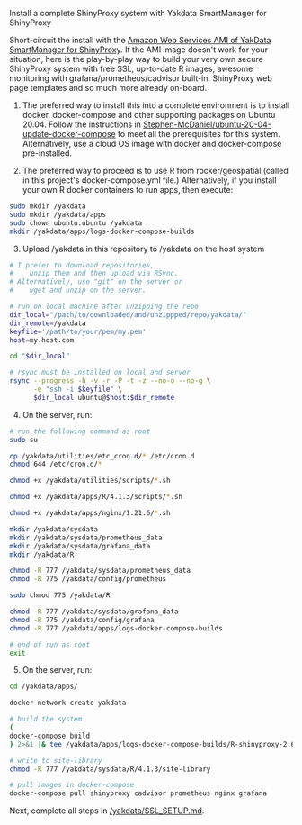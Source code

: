 Install a complete ShinyProxy system with Yakdata SmartManager for ShinyProxy

Short-circuit the install with the [Amazon Web Services AMI of YakData SmartManager for ShinyProxy](https://aws.amazon.com/marketplace/pp/prodview-de7oj4x576blg). If the AMI image doesn't work for your situation, here is the play-by-play way to build your very own secure ShinyProxy system with free SSL, up-to-date R images, awesome monitoring with grafana/prometheus/cadvisor built-in, ShinyProxy web page templates and so much more already on-board.

1) The preferred way to install this into a complete environment is to install docker, docker-compose and other supporting packages on Ubuntu 20.04. Follow the instructions in [Stephen-McDaniel/ubuntu-20-04-update-docker-compose](https://github.com/Stephen-McDaniel/ubuntu-20-04-update-docker-compose) to meet all the prerequisites for this system. 
Alternatively, use a cloud OS image with docker and docker-compose pre-installed.

2) The preferred way to proceed is to use R from rocker/geospatial (called in this project's docker-compose.yml file.) 
Alternatively, if you install your own R docker containers to run apps, then execute:

```bash
sudo mkdir /yakdata
sudo mkdir /yakdata/apps
sudo chown ubuntu:ubuntu /yakdata
mkdir /yakdata/apps/logs-docker-compose-builds
```

3) Upload /yakdata in this repository to /yakdata on the host system

```bash
# I prefer to download repositories, 
#    unzip them and then upload via RSync.
# Alternatively, use "git" on the server or 
#    wget and unzip on the server.

# run on local machine after unzipping the repo
dir_local="/path/to/downloaded/and/unzippped/repo/yakdata/"
dir_remote=/yakdata
keyfile='/path/to/your/pem/my.pem'
host=my.host.com

cd "$dir_local"

# rsync must be installed on local and server
rsync --progress -h -v -r -P -t -z --no-o --no-g \
      -e "ssh -i $keyfile" \
      $dir_local ubuntu@$host:$dir_remote
```

4) On the server, run:

```bash
# run the following command as root
sudo su -

cp /yakdata/utilities/etc_cron.d/* /etc/cron.d
chmod 644 /etc/cron.d/*

chmod +x /yakdata/utilities/scripts/*.sh

chmod +x /yakdata/apps/R/4.1.3/scripts/*.sh

chmod +x /yakdata/apps/nginx/1.21.6/*.sh

mkdir /yakdata/sysdata
mkdir /yakdata/sysdata/prometheus_data
mkdir /yakdata/sysdata/grafana_data
mkdir /yakdata/R

chmod -R 777 /yakdata/sysdata/prometheus_data
chmod -R 775 /yakdata/config/prometheus

sudo chmod 775 /yakdata/R

chmod -R 777 /yakdata/sysdata/grafana_data
chmod -R 775 /yakdata/config/grafana
chmod -R 777 /yakdata/apps/logs-docker-compose-builds

# end of run as root
exit
```

5) On the server, run:
```bash
cd /yakdata/apps/

docker network create yakdata

# build the system
(
docker-compose build 
) 2>&1 |& tee /yakdata/apps/logs-docker-compose-builds/R-shinyproxy-2.6.1.log

# write to site-library
chmod -R 777 /yakdata/sysdata/R/4.1.3/site-library

# pull images in docker-compose 
docker-compose pull shinyproxy cadvisor prometheus nginx grafana
```

Next, complete all steps in [/yakdata/SSL_SETUP.md](SSL_SETUP.md). 
